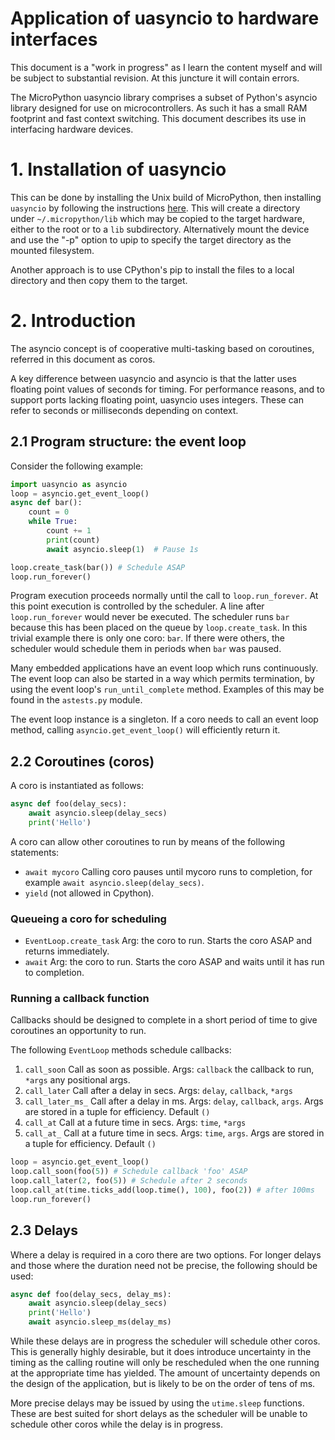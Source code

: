 # Application of uasyncio to hardware interfaces

This document is a "work in progress" as I learn the content myself and
will be subject to substantial revision. At this juncture it will contain
errors.

The MicroPython uasyncio library comprises a subset of Python's asyncio library
designed for use on microcontrollers. As such it has a small RAM footprint and
fast context switching. This document describes its use in interfacing hardware
devices.

# 1. Installation of uasyncio

This can be done by installing the Unix build of MicroPython, then installing
``uasyncio`` by following the instructions [here](https://github.com/micropython/micropython-lib).
This will create a directory under ``~/.micropython/lib`` which may be copied to
the target hardware, either to the root or to a ``lib`` subdirectory.
Alternatively mount the device and use the "-p" option to upip to specify the
target directory as the mounted filesystem.

Another approach is to use CPython's pip to install the files to a local
directory and then copy them to the target.

# 2. Introduction

The asyncio concept is of cooperative multi-tasking based on coroutines,
referred in this document as coros.

A key difference between uasyncio and asyncio is that the latter uses floating
point values of seconds for timing. For performance reasons, and to support
ports lacking floating point, uasyncio uses integers. These can refer to seconds
or milliseconds depending on context.

## 2.1 Program structure: the event loop

Consider the following example:

```python
import uasyncio as asyncio
loop = asyncio.get_event_loop()
async def bar():
    count = 0
    while True:
        count += 1
        print(count)
        await asyncio.sleep(1)  # Pause 1s

loop.create_task(bar()) # Schedule ASAP
loop.run_forever()
```

Program execution proceeds normally until the call to ``loop.run_forever``. At
this point execution is controlled by the scheduler. A line after
``loop.run_forever`` would never be executed. The scheduler runs ``bar``
because this has been placed on the queue by ``loop.create_task``. In this
trivial example there is only one coro: ``bar``. If there were others, the
scheduler would schedule them in periods when ``bar`` was paused.

Many embedded applications have an event loop which runs continuously. The event
loop can also be started in a way which permits termination, by using the event
loop's ``run_until_complete`` method. Examples of this may be found in the
``astests.py`` module.

The event loop instance is a singleton. If a coro needs to call an event loop
method, calling ``asyncio.get_event_loop()`` will efficiently return it.

## 2.2 Coroutines (coros)

A coro is instantiated as follows:

```python
async def foo(delay_secs):
    await asyncio.sleep(delay_secs)
    print('Hello')
```

A coro can allow other coroutines to run by means of the following statements:

 * ``await mycoro`` Calling coro pauses until mycoro runs to completion, for
 example ``await asyncio.sleep(delay_secs)``.
 * ``yield`` (not allowed in Cpython).

### Queueing a coro for scheduling

 * ``EventLoop.create_task`` Arg: the coro to run. Starts the coro ASAP and
 returns immediately.
 * ``await``  Arg: the coro to run. Starts the coro ASAP and waits until it has
 run to completion.

### Running a callback function

Callbacks should be designed to complete in a short period of time to give
coroutines an opportunity to run.

The following ``EventLoop`` methods schedule callbacks:

 1. ``call_soon`` Call as soon as possible. Args: ``callback`` the callback to
 run, ``*args`` any positional args.
 2. ``call_later`` Call after a delay in secs. Args: ``delay``, ``callback``,
 ``*args``
 3. ``call_later_ms_`` Call after a delay in ms. Args: ``delay``, ``callback``,
 ``args``. Args are stored in a tuple for efficiency. Default ``()``
 4. ``call_at`` Call at a future time in secs. Args: ``time``, ``*args``
 5. ``call_at_`` Call at a future time in secs. Args: ``time``, ``args``. Args
 are stored in a tuple for efficiency. Default ``()``

```python
loop = asyncio.get_event_loop()
loop.call_soon(foo(5)) # Schedule callback 'foo' ASAP
loop.call_later(2, foo(5)) # Schedule after 2 seconds
loop.call_at(time.ticks_add(loop.time(), 100), foo(2)) # after 100ms
loop.run_forever()
```

## 2.3 Delays

Where a delay is required in a coro there are two options. For longer delays and
those where the duration need not be precise, the following should be used:

```python
async def foo(delay_secs, delay_ms):
    await asyncio.sleep(delay_secs)
    print('Hello')
    await asyncio.sleep_ms(delay_ms)
```

While these delays are in progress the scheduler will schedule other coros.
This is generally highly desirable, but it does introduce uncertainty in the
timing as the calling routine will only be rescheduled when the one running at
the appropriate time has yielded. The amount of uncertainty depends on the
design of the application, but is likely to be on the order of tens of ms.

More precise delays may be issued by using the ``utime.sleep`` functions. These
are best suited for short delays as the scheduler will be unable to schedule
other coros while the delay is in progress.


